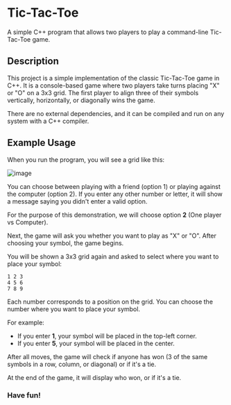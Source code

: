 # Tic-Tac-Toe

A simple C++ program that allows two players to play a command-line Tic-Tac-Toe game.

## Description

This project is a simple implementation of the classic Tic-Tac-Toe game in C++. It is a console-based game where two players take turns placing "X" or "O" on a 3x3 grid. The first player to align three of their symbols vertically, horizontally, or diagonally wins the game.

There are no external dependencies, and it can be compiled and run on any system with a C++ compiler.

## Example Usage

When you run the program, you will see a grid like this:

![image](https://github.com/user-attachments/assets/403a700c-3933-45a3-a20d-18fecc7542b4)


You can choose between playing with a friend (option 1) or playing against the computer (option 2). If you enter any other number or letter, it will show a message saying you didn't enter a valid option.

For the purpose of this demonstration, we will choose option **2** (One player vs Computer).

Next, the game will ask you whether you want to play as "X" or "O". After choosing your symbol, the game begins.

You will be shown a 3x3 grid again and asked to select where you want to place your symbol:
```
1 2 3
4 5 6
7 8 9
```

Each number corresponds to a position on the grid. You can choose the number where you want to place your symbol.

For example:
- If you enter **1**, your symbol will be placed in the top-left corner.
- If you enter **5**, your symbol will be placed in the center.

After all moves, the game will check if anyone has won (3 of the same symbols in a row, column, or diagonal) or if it's a tie. 

At the end of the game, it will display who won, or if it's a tie.
### Have fun!
